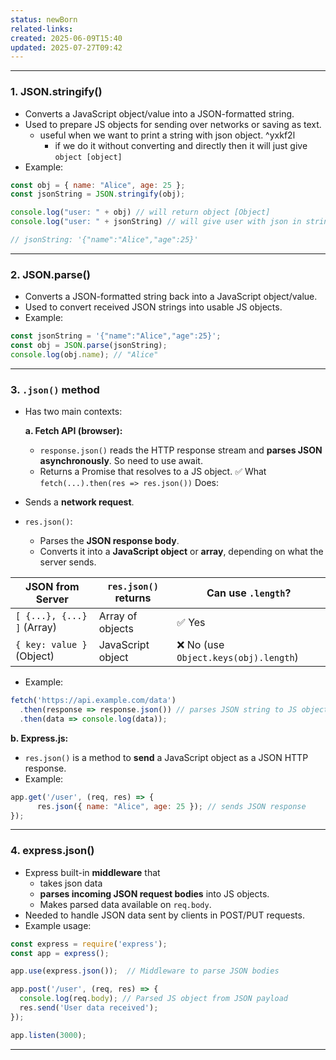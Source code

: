 ```yaml
---
status: newBorn
related-links: 
created: 2025-06-09T15:40
updated: 2025-07-27T09:42
---
```

---

### 1. JSON.stringify()

- Converts a JavaScript object/value into a JSON-formatted string.
- Used to prepare JS objects for sending over networks or saving as text.
	- useful when we want to print a string with json object. ^yxkf2l
		- if we do it without converting and directly then it will just give `object [object]`
- Example:

```js
const obj = { name: "Alice", age: 25 };
const jsonString = JSON.stringify(obj); 

console.log("user: " + obj) // will return object [Object]
console.log("user: " + jsonString) // will give user with json in string format

// jsonString: '{"name":"Alice","age":25}'
```

---

### 2. JSON.parse()

- Converts a JSON-formatted string back into a JavaScript object/value.
- Used to convert received JSON strings into usable JS objects.
- Example:

```js
const jsonString = '{"name":"Alice","age":25}';
const obj = JSON.parse(jsonString);
console.log(obj.name); // "Alice"
```

---

### 3. `.json()` method

- Has two main contexts:

  **a. Fetch API (browser):**

  - `response.json()` reads the HTTP response stream and **parses JSON asynchronously**. So need to use await.
  - Returns a Promise that resolves to a JS object.
✅ What `fetch(...).then(res => res.json())` Does:
- Sends a **network request**.
- `res.json()`:
    - Parses the **JSON response body**.
    - Converts it into a **JavaScript object** or **array**, depending on what the server sends.

|JSON from Server|`res.json()` returns|Can use `.length`?|
|---|---|---|
|`[ {...}, {...} ]` (Array)|Array of objects|✅ Yes|
|`{ key: value }` (Object)|JavaScript object|❌ No (use `Object.keys(obj).length`)|

  - Example:
  ```js
  fetch('https://api.example.com/data')
    .then(response => response.json()) // parses JSON string to JS object
    .then(data => console.log(data));
  ```

  **b. Express.js:**

  - `res.json()` is a method to **send** a JavaScript object as a JSON HTTP response.
  - Example:

  ```js
  app.get('/user', (req, res) => {
	    res.json({ name: "Alice", age: 25 }); // sends JSON response
  });
  ```

---

### 4. express.json()

- Express built-in **middleware** that 
	- takes json data
	- **parses incoming JSON request bodies** into JS objects.
	- Makes parsed data available on `req.body`.
- Needed to handle JSON data sent by clients in POST/PUT requests.
- Example usage:

```js
const express = require('express');
const app = express();

app.use(express.json());  // Middleware to parse JSON bodies

app.post('/user', (req, res) => {
  console.log(req.body); // Parsed JS object from JSON payload
  res.send('User data received');
});

app.listen(3000);
```

---

